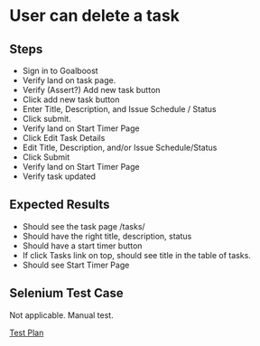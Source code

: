 <link rel="stylesheet" type="text/css" href="../testplan.css">

User can delete a task
======================

Steps
-----

* Sign in to Goalboost
* Verify land on task page.
* Verify (Assert?) Add new task button
* Click add new task button
* Enter Title, Description, and Issue Schedule / Status
* Click submit.
* Verify land on Start Timer Page
* Click Edit Task Details
* Edit Title, Description, and/or Issue Schedule/Status
* Click Submit
* Verify land on Start Timer Page
* Verify task updated

Expected Results
----------------

* Should see the task page /tasks/<someId>
* Should have the right title, description, status
* Should have a start timer button
* If click Tasks link on top, should see title in the table of tasks.
* Should see Start Timer Page

Selenium Test Case
-------------------

Not applicable.  Manual test.

[Test Plan](TestPlan.html)
